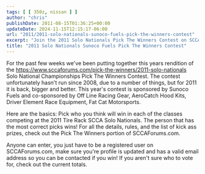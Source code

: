 ```yaml
---
tags: [ [ 350z, nissan ] ]
author: "chris"
publishDate: 2011-08-15T01:36:25+00:00
updateDate: 2024-11-15T12:15:17-06:00
url: "2011/2011-solo-nationals-sunoco-fuels-pick-the-winners-contest"
excerpt: "Join the 2011 Solo Nationals Pick The Winners Contest on SCCAForums.com. Predict the winners, follow the rules, and you could win exciting prizes!"
title: "2011 Solo Nationals Sunoco Fuels Pick The Winners Contest"
---
```


For the past few weeks we've been putting together this years rendition of the https://www.sccaforums.com/pick-the-winners/2011-solo-nationals Solo National Championships Pick The Winners Contest. The contest unfortunately hasn't run since 2008, due to a number of things, but for 2011 it is back, bigger and better. This year's contest is sponsored by Sunoco Fuels and co-sponsored by Off Line Racing Gear, AeroCatch Hood Kits, Driver Element Race Equipment, Fat Cat Motorsports.

Here are the basics: Pick who you think will win in each of the classes competing at the 2011 Tire Rack SCCA Solo Nationals. The person that has the most correct picks wins! For all the details, rules, and the list of kick ass prizes, check out the Pick The Winners portion of SCCAForums.com.

Anyone can enter, you just have to be a registered user on SCCAForums.com, make sure you're profile is updated and has a valid email address so you can be contacted if you win! If you aren't sure who to vote for, check out the current totals.

